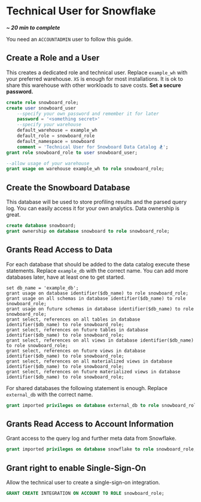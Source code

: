 Technical User for Snowflake 
===========
***~ 20 min to complete***

You need an `ACCOUNTADMIN` user to follow this guide. 

## Create a Role and a User
This creates a dedicated role and technical user. Replace `example_wh` with your preferred warehouse. 
`XS` is enough for most installations. It is ok to share this warehouse with other workloads to save costs. 
**Set a secure password.**
```sql
create role snowboard_role;
create user snowboard_user
    --specify your own password and remember it for later
    password = '<something secret>' 
    --specify your warehouse
    default_warehouse = example_wh 
    default_role = snowboard_role
    default_namespace = snowboard
    comment = 'Technical User for Snowboard Data Catalog 🏂';
grant role snowboard_role to user snowboard_user;

--allow usage of your warehouse
grant usage on warehouse example_wh to role snowboard_role;
```

## Create the Snowboard Database
This database will be used to store profiling results and the parsed query log. You can easily access it for your own analytics.
Data ownership is great.
```sql
create database snowboard;
grant ownership on database snowboard to role snowboard_role;
```

## Grants Read Access to Data
For each database that should be added to the data catalog execute these statements.
Replace `example_db` with the correct name. You can add more databases later, have at least one to get started.  
```mysql
set db_name = 'example_db';
grant usage on database identifier($db_name) to role snowboard_role;
grant usage on all schemas in database identifier($db_name) to role snowboard_role;
grant usage on future schemas in database identifier($db_name) to role snowboard_role;
grant select, references on all tables in database identifier($db_name) to role snowboard_role;
grant select, references on future tables in database identifier($db_name) to role snowboard_role;
grant select, references on all views in database identifier($db_name) to role snowboard_role;
grant select, references on future views in database identifier($db_name) to role snowboard_role;
grant select, references on all materialized views in database identifier($db_name) to role snowboard_role;
grant select, references on future materialized views in database identifier($db_name) to role snowboard_role;
```

For shared databases the following statement is enough. Replace `external_db` with the correct name.
```sql
grant imported privileges on database external_db to role snowboard_role;
```

## Grants Read Access to Account Information
Grant access to the query log and further meta data from Snowflake.
```sql
grant imported privileges on database snowflake to role snowboard_role;
```

## Grant right to enable Single-Sign-On
Allow the technical user to create a single-sign-on integration. 
```sql
GRANT CREATE INTEGRATION ON ACCOUNT TO ROLE snowboard_role;
```